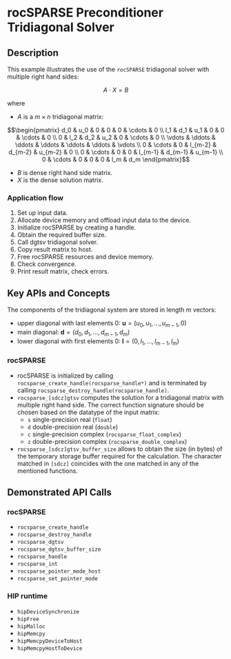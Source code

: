# rocSPARSE Preconditioner Tridiagonal Solver

## Description

This example illustrates the use of the `rocSPARSE` tridiagonal solver with multiple right hand sides:

$$ A \cdot X = B $$

where

- $A$ is a $m \times n$ tridiagonal matrix:

$$\begin{pmatrix}
  d_0    & u_0    & 0       & 0      & 0       & \cdots  & 0       \\
  l_1    & d_1    & u_1     & 0      & 0       & \cdots  & 0       \\
  0      & l_2    & d_2     & u_2    & 0       & \cdots  & 0       \\
  \vdots & \ddots & \ddots  & \ddots & \ddots  & \ddots  & \vdots  \\
  0      & \cdots & 0      & l_{m-2} & d_{m-2} & u_{m-2} & 0       \\
  0      & \cdots & 0      & 0       & l_{m-1} & d_{m-1} & u_{m-1} \\
  0      & \cdots & 0      & 0       & 0       & l_m     & d_m
\end{pmatrix}$$

- $B$ is dense right hand side matrix.
- $X$ is the dense solution matrix.

### Application flow

1. Set up input data.
2. Allocate device memory and offload input data to the device.
3. Initialize rocSPARSE by creating a handle.
4. Obtain the required buffer size.
5. Call dgtsv tridiagonal solver.
6. Copy result matrix to host.
7. Free rocSPARSE resources and device memory.
8. Check convergence.
9. Print result matrix, check errors.

## Key APIs and Concepts

The components of the tridiagonal system are stored in length $m$ vectors:

- upper diagonal with last elements 0: $\mathbf{u} = (u_0, u_1, \dots, u_{m-1}, 0)$
- main diagonal: $\mathbf{d} = (d_0, d_1, \dots, d_{m-1}, d_m)$
- lower diagonal with first elements 0: $\mathbf{l} = (0, l_1, \dots, l_{m-1}, l_m)$

### rocSPARSE

- rocSPARSE is initialized by calling `rocsparse_create_handle(rocsparse_handle*)` and is terminated by calling `rocsparse_destroy_handle(rocsparse_handle)`.
- `rocsparse_[sdcz]gtsv` computes the solution for a tridiagonal matrix with multiple right hand side. The correct function signature should be chosen based on the datatype of the input matrix:
  - `s` single-precision real (`float`)
  - `d` double-precision real (`double`)
  - `c` single-precision complex (`rocsparse_float_complex`)
  - `z` double-precision complex (`rocsparse_double_complex`)
- `rocsparse_[sdcz]gtsv_buffer_size` allows to obtain the size (in bytes) of the temporary storage buffer required for the calculation. The character matched in `[sdcz]` coincides with the one matched in any of the mentioned functions.

## Demonstrated API Calls

### rocSPARSE

- `rocsparse_create_handle`
- `rocsparse_destroy_handle`
- `rocsparse_dgtsv`
- `rocsparse_dgtsv_buffer_size`
- `rocsparse_handle`
- `rocsparse_int`
- `rocsparse_pointer_mode_host`
- `rocsparse_set_pointer_mode`

### HIP runtime

- `hipDeviceSynchronize`
- `hipFree`
- `hipMalloc`
- `hipMemcpy`
- `hipMemcpyDeviceToHost`
- `hipMemcpyHostToDevice`
